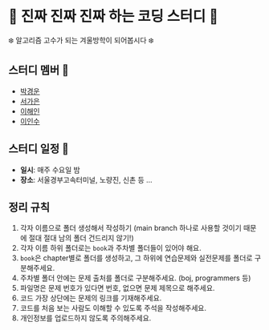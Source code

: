 # 🌟 진짜 진짜 진짜 하는 코딩 스터디 🌟

❄️ 알고리즘 고수가 되는 겨울방학이 되어봅시다 ❄️

## 스터디 멤버 👥

- [박경운](https://github.com/kyeoungwoon)
- [서가은](https://github.com/gaxunsxo)
- [이해인](https://github.com/lehaeiin)
- [이인수](https://github.com/insoo00)

## 스터디 일정 📅

- **일시**: 매주 수요일 밤
- **장소**: 서울경부고속터미널, 노량진, 신촌 등 ...

## 정리 규칙

1. 각자 이름으로 폴더 생성해서 작성하기 (main branch 하나로 사용할 것이기 때문에 절대 절대 남의 폴더 건드리지 않기!)
2. 각자 이름 하위 폴더로는 `book`과 주차별 폴더들이 있어야 해요.
3. `book`은 chapter별로 폴더를 생성하고, 그 하위에 연습문제와 실전문제를 폴더로 구분해주세요.
4. 주차별 폴더 안에는 문제 출처를 폴더로 구분해주세요. (boj, programmers 등)
5. 파일명은 문제 번호가 있다면 번호, 없으면 문제 제목으로 해주세요.
6. 코드 가장 상단에는 문제의 링크를 기재해주세요.
7. 코드를 처음 보는 사람도 이해할 수 있도록 주석을 작성해주세요.
8. 개인정보를 업로드하지 않도록 주의해주세요.
